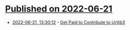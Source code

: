 # [Published on 2022-06-21](index.md)

* [2022-06-21, 13:30:12](https://news.ycombinator.com/item?id=31823702) - [Get Paid to Contribute to Urllib3](https://sethmlarson.dev/blog/get-paid-to-contribute-to-urllib3)
